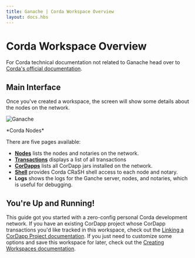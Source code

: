 ```yaml
---
title: Ganache | Corda Workspace Overview
layout: docs.hbs
---
```

# Corda Workspace Overview

<p class="alert alert-info">For Corda technical documentation not related to Ganache head over to <a href="https://docs.corda.net/docs/corda-os/4.4.html">Corda's official documentation</a>.</p>

## Main Interface

Once you've created a workspace, the screen will show some details about the nodes on the network.

![Ganache](/img/docs/ganache/corda/nodes.png)

<p class="text-center">*Corda Nodes*</p>

There are five pages available:

* [**Nodes**](../corda/nodes) lists the nodes and notaries on the network.
* [**Transactions**](../corda/transactions) displays a list of all transactions
* [**CorDapps**](../corda/cordapps) lists all CorDapp jars installed on the network.
* [**Shell**](../corda/shell) provides Corda CRaSH shell access to each node and notary.
* **Logs** shows the logs for the Ganche server, nodes, and notaries, which is useful for debugging.

## You're Up and Running!

This guide got you started with a zero-config personal Corda development network. If you have an existing CorDapp project whose CorDapp transactions you'd like tracked in this workspace, check out the [Linking a CorDapp Project documentation](/docs/ganache/corda/linking-a-corda-project). If you just need to customize some options and save this workspace for later, check out the [Creating Workspaces documentation](/docs/ganache/workspaces/creating-workspaces#saving-the-current-quickstart-blockchain-as-a-new-workspace).

